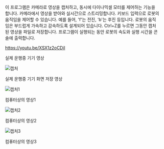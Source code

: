 이 프로그램은 카메라로 영상을 캡처하고, 동시에 다이나믹셀 모터를 제어하는 기능을 합니다.
카메라에서 영상을 받아와 실시간으로 스트리밍합니다.
키보드 입력으로 로봇의 움직임을 제어할 수 있습니다. 예를 들어, 'f'는 전진, 'b'는 후진 등입니다.
로봇의 움직임은 부드럽게 가속하고 감속하도록 설계되어 있습니다.
Ctrl+Z를 누르면 그동안 캡처된 영상을 파일로 저장합니다.
프로그램이 실행되는 동안 로봇의 속도와 실행 시간을 콘솔에 출력합니다.

https://youtu.be/XSX1z2oCDiI

실제 운행중 기기 영상

![캡처](https://github.com/user-attachments/assets/12c6f703-78b2-4361-8d6b-18498e37f805)


실제 운행중 기기 화면 저장 영상

![캡처1](https://github.com/user-attachments/assets/ab343b7d-8c53-405a-816f-f94c4530e809)


컴퓨터상의 영상1

![캡처2](https://github.com/user-attachments/assets/73af4e48-7a7c-43e2-8d91-91a1b1ed1d42)


컴퓨터상의 영상2

![캡처3](https://github.com/user-attachments/assets/d2a42a6c-f090-44c7-9136-4f6a4144844e)


컴퓨터상의 영상3
